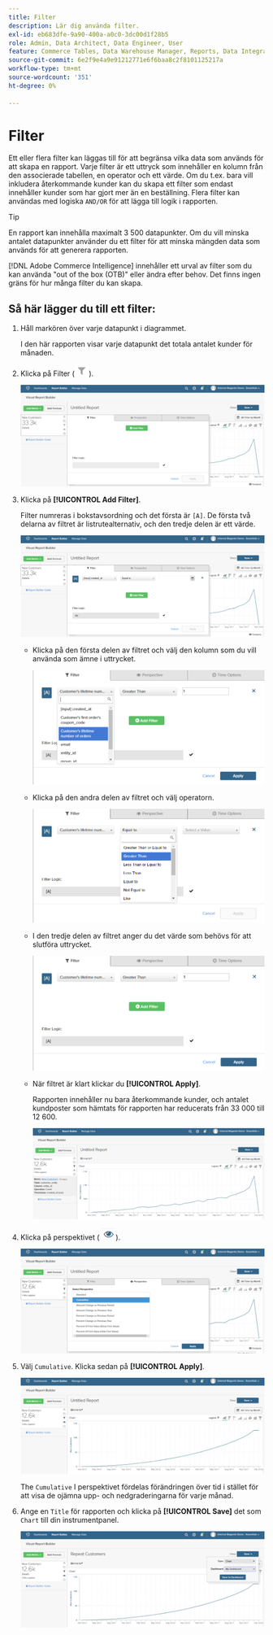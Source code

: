 ```yaml
---
title: Filter
description: Lär dig använda filter.
exl-id: eb683dfe-9a90-400a-a0c0-3dc00d1f28b5
role: Admin, Data Architect, Data Engineer, User
feature: Commerce Tables, Data Warehouse Manager, Reports, Data Integration
source-git-commit: 6e2f9e4a9e91212771e6f6baa8c2f8101125217a
workflow-type: tm+mt
source-wordcount: '351'
ht-degree: 0%

---
```


# Filter

Ett eller flera filter kan läggas till för att begränsa vilka data som används för att skapa en rapport. Varje filter är ett uttryck som innehåller en kolumn från den associerade tabellen, en operator och ett värde. Om du t.ex. bara vill inkludera återkommande kunder kan du skapa ett filter som endast innehåller kunder som har gjort mer än en beställning. Flera filter kan användas med logiska `AND/OR` för att lägga till logik i rapporten.

>[!TIP]
>
>En rapport kan innehålla maximalt 3 500 datapunkter. Om du vill minska antalet datapunkter använder du ett filter för att minska mängden data som används för att generera rapporten.

[!DNL Adobe Commerce Intelligence] innehåller ett urval av filter som du kan använda &quot;out of the box (OTB)&quot; eller ändra efter behov. Det finns ingen gräns för hur många filter du kan skapa.

## Så här lägger du till ett filter:

1. Håll markören över varje datapunkt i diagrammet.

   I den här rapporten visar varje datapunkt det totala antalet kunder för månaden.

1. Klicka på Filter (![](../../assets/magento-bi-btn-filter.png)).

   ![Lägg till filter](../../assets/magento-bi-report-builder-filter-add.png)

1. Klicka på **[!UICONTROL Add Filter]**.

   Filter numreras i bokstavsordning och det första är `[A]`. De första två delarna av filtret är listrutealternativ, och den tredje delen är ett värde.

   ![](../../assets/magento-bi-report-builder-filter-add-a.png)

   * Klicka på den första delen av filtret och välj den kolumn som du vill använda som ämne i uttrycket.

     ![Välj första delen av filtret](../../assets/magento-bi-report-builder-filter-part1.png)

   * Klicka på den andra delen av filtret och välj operatorn.

     ![Välj operator](../../assets/magento-bi-report-builder-filter-part2.png)

   * I den tredje delen av filtret anger du det värde som behövs för att slutföra uttrycket.

     ![Ange värdet](../../assets/magento-bi-report-builder-filter-part3.png)

   * När filtret är klart klickar du **[!UICONTROL Apply]**.

     Rapporten innehåller nu bara återkommande kunder, och antalet kundposter som hämtats för rapporten har reducerats från 33 000 till 12 600.

     ![Filtrerad rapport](../../assets/magento-bi-report-builder-filter-report.png)<!--{: .zoom}-->

1. Klicka på perspektivet ( ![](../../assets/magento-bi-btn-perspective.png)).

   ![Perspektiv](../../assets/magento-bi-report-builder-filter-perspective.png)<!--{: .zoom}-->

1. Välj `Cumulative`. Klicka sedan på **[!UICONTROL Apply]**.

   ![Kumulativt perspektiv](../../assets/magento-bi-report-builder-filter-perspective-cumulative.png)

   The `Cumulative` I perspektivet fördelas förändringen över tid i stället för att visa de ojämna upp- och nedgraderingarna för varje månad.

1. Ange en `Title` för rapporten och klicka på **[!UICONTROL Save]** det som `Chart` till din instrumentpanel.

   ![Spara på instrumentpanelen](../../assets/magento-bi-report-builder-filter-perspective-cumulative-save.png)
